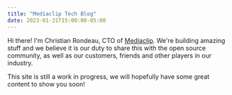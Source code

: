 ```yaml
---
title: "Mediaclip Tech Blog"
date: 2023-01-31T15:00:00-05:00
---
```


Hi there! I'm Christian Rondeau, CTO of [Mediaclip](https://www.mediaclip.ca). We're building amazing stuff and we believe it is our duty to share this with the open source community, as well as our customers, friends and other players in our industry.

This site is still a work in progress, we will hopefully have some great content to show you soon!
